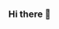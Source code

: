 ### Hi there 👋

<!--
**codracker/codracker** is a ✨ _special_ ✨ repository because its `README.md` (this file) appears on your GitHub profile.

Here are some ideas to get you started:

- 🔭 I’m currently working on ...
- 🌱 I’m currently learning ...
- 👯 I’m looking to collaborate on ...
- 🤔 I’m looking for help with ...
- 💬 Ask me about ...
- 📫 How to reach me: ... [LinkedIn] {https://www.linkedin.com/in/muskaanjain246/}
- 😄 Pronouns: ...
- ⚡ Fun fact: ... Always up for discussion!
-->
